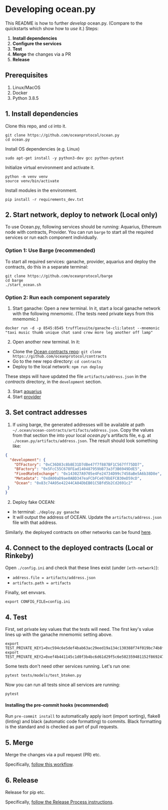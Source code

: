 # Developing ocean.py

This README is how to further *develop* ocean.py. (Compare to the quickstarts which show how to *use* it.)
Steps:
1. **Install dependencies**
1. **Configure the services**
1. **Test**
1. **Merge** the changes via a PR
1. **Release** 

## Prerequisites

1. Linux/MacOS
2. Docker
3. Python 3.8.5

## 1. Install dependencies

Clone this repo, and `cd` into it.
```console
git clone https://github.com/oceanprotocol/ocean.py
cd ocean.py
```
Install OS dependencies (e.g. Linux)
```console
sudo apt-get install -y python3-dev gcc python-pytest
```

Initialize virtual environment and activate it.
```console
python -m venv venv
source venv/bin/activate
```

Install modules in the environment.
```
pip install -r requirements_dev.txt
```


## 2. Start network, deploy to network (Local only)
To use Ocean.py, following services should be running: Aquarius, Ethereum node with contracts, Provider.
You can run `barge` to start all the required services or run each component individually.  

### Option 1: Use Barge (recommended)
To start all required services: ganache, provider, aquarius and deploy the contracts, do this in a separate terminal:
```console
git clone https://github.com/oceanprotocol/barge
cd barge
./start_ocean.sh
```

### Option 2: Run each component separately

1. Start ganache: Open a new terminal. In it, start a local ganache network with the following mnemomic. (The tests need private keys from this mnemomic.)
```console
docker run -d -p 8545:8545 trufflesuite/ganache-cli:latest --mnemonic "taxi music thumb unique chat sand crew more leg another off lamp"
```

2. Open another new terminal. In it:
* Clone the [Ocean contracts repo](https://github.com/oceanprotocol/contracts): `git clone https://github.com/oceanprotocol/contracts`
* Go to the new repo directory: `cd contracts`
* Deploy to the local network: `npm run deploy`

These steps will have updated the file `artifacts/address.json` in the _contracts_ directory, in the `development` section.

3. Start [aquarius](https://github.com/oceanprotocol/aquarius/blob/master/README.md)
4. Start [provider](https://github.com/oceanprotocol/provider)

## 3. Set contract addresses
1. If using barge, the generated addresses will be available at path `~/.ocean/ocean-contracts/artifacts/address.json`.
Copy the values from that section the into your local _ocean.py_'s artifacts file, e.g. at `./ocean.py/artifacts/address.json`. The result should look something like:
```json
{
  "development": {
    "DTFactory": "0xC36D83c8b8E31D7dBe47f7f887BF1C567ff75DD7",
    "BFactory": "0x5FcC55C678FEad140487959bB73a3f3B6949DdE5",
    "FixedRateExchange": "0x143027A9705e4Fe24734D99c7458aBe5A6b38D8e",
    "Metadata": "0xdA00aD9ae0ABD347eaFCbFCe078bEFCB30eD59cD",
    "Ocean": "0x83c74A95e42244CA84DbEB01C5Bfd5b2Cd2691c2"
 } 
}
```
2. Deploy fake OCEAN:
* In terminal: `./deploy.py ganache`
* It will output the address of OCEAN. Update the `artifacts/address.json` file with that address.


Similarly. the deployed contracts on other networks can be found [here](https://github.com/oceanprotocol/contracts/blob/master/artifacts/address.json).


## 4. Connect to the deployed contracts (Local or Rinkeby)

Open `./config.ini` and check that these lines exist (under `[eth-network]`):
* `address.file = artifacts/address.json`
* `artifacts.path = artifacts`

Finally, set envvars.
```console
export CONFIG_FILE=config.ini
```

## 4. Test

First, set private key values that the tests will need. The first key's value lines up with the ganache mnemomic setting above.
```console
export TEST_PRIVATE_KEY1=0xc594c6e5def4bab63ac29eed19a134c130388f74f019bc74b8f4389df2837a58
export TEST_PRIVATE_KEY2=0xef4b441145c1d0f3b4bc6d61d29f5c6e502359481152f869247c7a4244d45209
```

Some tests don't need other services running. Let's run one:
```console
pytest tests/models/test_btoken.py
```

Now you can run all tests since all services are running:
```console
pytest
```

#### Installing the pre-commit hooks (recommended)
Run `pre-commit install` to automatically apply isort (import sorting), flake8 (linting) and black (automatic code formatting) to commits. Black formatting is the standard and is checked as part of pull requests.

## 5. Merge

Merge the changes via a pull request (PR) etc. 

Specifically, [follow this workflow](https://docs.oceanprotocol.com/concepts/contributing/#fix-or-improve-core-software).

## 6. Release

Release for pip etc.

Specifically, [follow the Release Process instructions](../RELEASE_PROCESS.md).
